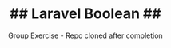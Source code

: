 <h1 align="center">## Laravel Boolean ##</h1>

<p align="center">Group Exercise - Repo cloned after completion </p>
